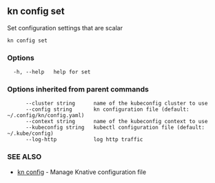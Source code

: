 ## kn config set

Set configuration settings that are scalar

```
kn config set
```

### Options

```
  -h, --help   help for set
```

### Options inherited from parent commands

```
      --cluster string      name of the kubeconfig cluster to use
      --config string       kn configuration file (default: ~/.config/kn/config.yaml)
      --context string      name of the kubeconfig context to use
      --kubeconfig string   kubectl configuration file (default: ~/.kube/config)
      --log-http            log http traffic
```

### SEE ALSO

* [kn config](kn_config.md)	 - Manage Knative configuration file

